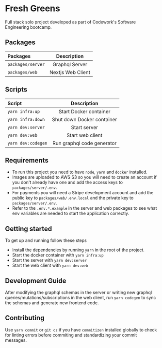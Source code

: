 # Fresh Greens

Full stack solo project developed as part of Codework's Software Engineering bootcamp.

## Packages

| Packages          |    Description    |
| :---------------- | :---------------: |
| `packages/server` |  Graphql Server   |
| `packages/web`    | Nextjs Web Client |

## Scripts

| Script             |        Description         |
| :----------------- | :------------------------: |
| `yarn infra:up`    |   Start Docker container   |
| `yarn infra:down`  | Shut down Docker container |
| `yarn dev:server`  |        Start server        |
| `yarn dev:web`     |      Start web client      |
| `yarn dev:codegen` | Run graphql code generator |

## Requirements

- To run this project you need to have `node`, `yarn` and `docker` installed.
- Images are uploaded to AWS S3 so you will need to create an account if you don't already have one
  and add the access keys to `packages/server/.env`.
- For payments you will need a Stripe development account and add the public key to
  `packages/web/.env.local` and the private key to `packages/server/.env`.
- Refer to the `.env.*.example` in the server and web packages to see what env variables are needed
  to start the application correctly.

## Getting started

To get up and running follow these steps

- Install the dependencies by running `yarn` in the root of the project.
- Start the docker container with `yarn infra:up`
- Start the server with `yarn dev:server`
- Start the web client with `yarn dev:web`

## Development Guide

After modifying the graphql schemas in the server or writing new graphql
queries/mutations/subscriptions in the web client, run `yarn codegen` to sync the schemas and
generate new frontend code.

## Contributing

Use `yarn commit` or `git cz` if you have `commitizen` installed globally to check for linting
errors before commiting and standardizing your commit messages.
